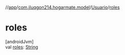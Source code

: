 //[app](../../../index.md)/[com.jluqgon214.hogarmate.model](../index.md)/[Usuario](index.md)/[roles](roles.md)

# roles

[androidJvm]\
val [roles](roles.md): [String](https://kotlinlang.org/api/latest/jvm/stdlib/kotlin-stdlib/kotlin/-string/index.html)
